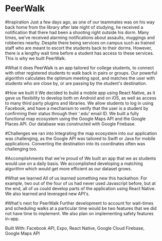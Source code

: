 # PeerWalk
#Inspiration
Just a few days ago, as one of our teammates was on his way back home from the library after late night of studying, he received a notification that there had been a shooting right outside his dorm. Many times, we've received alarming notifications about assaults, muggings and robberies nearby. Despite there being services on campus such as trained staff who are meant to escort the students back to their dorms. However, there is a lengthy wait time before a student has access to these services. This is why we built PeerWalk.

#What it does
PeerWalk is an app tailored for college students, to connect with other registered students to walk back in pairs or groups. Our powerful algorithm calculates the optimum meeting spot, and matches the user with students who are close by, or are passing by the student's destination.

#How we built it
We decided to build a mobile app using React Native, as it gave us flexibility to develop both on Android and on iOS, as well as access to many third party plugins and libraries.
We allow students to log in using Facebook, and have a mechanism to verify that the user is a student by confirming their status through their '.edu' email ID.
We built a fully functional map ecosystem using the Google Maps API and the Google Places API. Our database was constructed with Google Firebase.

#Challenges we ran into
Integrating the map ecosystem into our application was challenging, as the Google API was tailored to Swift or Java for mobile applications. Converting the destination into its coordinates often was challenging too.

#Accomplishments that we're proud of
We built an app that we as students would use on a daily basis. We accomplished developing a matching algorithm which would get more efficient as our dataset grows.

#What we learned
All of us learned something new this hackathon. For example, two out of the four of us had never used Javascript before, but at the end, all of us could develop parts of the application using React Native. We also learned and leveraged new API's.

#What's next for PeerWalk
Further development to account for wait-times and scheduling walks at a particular time would be two features that we did not have time to implement. We also plan on implementing safety features in-app.

Built With: Facebook API, Expo, React Native, Google Cloud Firebase, Google Maps API
